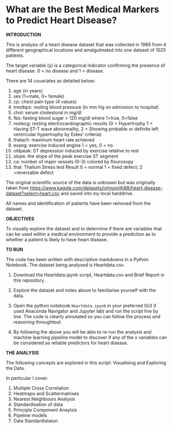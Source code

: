 # What are the Best Medical Markers to Predict Heart Disease?


**INTRODUCTION**

This is analysis of a heart disease dataset that was collected in 1988 from 4 different geographical locations and amalgulmated into one dataset of 1025 patients.

The target variable (y) is a categorical indicator confirming the presence of heart disease. 0 = no disease and 1 = disease.

There are 14 covariates as detailed below:

  1. age (in years) 
  2. sex (1=male, 0= female)
  3. cp: chest pain type (4 values)
  4. trestbps: resting blood pressure (in mm Hg on admission to hospital)
  5. chol: serum cholestoral in mg/dl
  6. fbs: fasting blood sugar > 120 mg/dl where 1=true, 0=false
  7. restecg: resting electrocardiographic results (0 = Hypertrophy 1 =            Having ST-T wave abnormality, 2 = Showing probable or definite left          ventricular hypertrophy by Estes' criteria)
  8. thalach: maximum heart rate achieved
  9. exang: exercise induced angina 1 = yes, 0 = no
  10. oldpeak: ST depression induced by exercise relative to rest
  11. slope: the slope of the peak exercise ST segment
  12. ca: number of major vessels (0-3) colored by flourosopy
  13. thal: Thalium Stress test Result 0 = normal 1 = fixed defect; 2 =reversable defect

The original scientific source of the data is unknown but was originally taken from https://www.kaggle.com/datasets/johnsmith88/heart-disease-dataset?select=heart.csv and saved into my local harddrive.

All names and identification of patients have been removed from the dataset.

**OBJECTIVES**

To visually explore the dataset and to determine if there are variables that can be used within a medical environment to provide a prediction as to whether a patient is likely to have heart disease. 

**TO RUN**

The code has been written with descriptive markdowns in a Python Notebook. The dataset being analysed is Heartdata.csv.

1. Download the Heartdata.ipynb script, Heartdata.csv and Brief Report in this repository.

2. Explore the dataset and notes above to familiarise yourself with the data.

3. Open the python notebook `Heartdata.ipynb` in your preferred GUI (I used Anaconda Navigator and Jupyter lab) and run the script line by line. The code is clearly annotated so you can follow the process and reasoning throughtout. 

4. By following the above you will be able to re-run the analysis and machine learning pipeline model to discover if any of the x variables can be considered as reliable predictors for heart disease. 


**THE ANALYSIS**

The following concepts are explored in this script: Visualising and Exploring the Data. 

In particular I cover:

  1. Multiple Cross Correlation
  2. Heatmaps and Scattermatrixes
  3. Nearest Neighbours Analysis
  4. Standardisation of data
  5. Principle Component Anaylsis
  6. Pipeline models
  7. Data Standardistaion 




